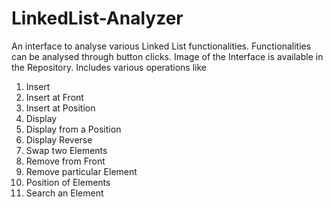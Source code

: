 # LinkedList-Analyzer
An interface to analyse various Linked List functionalities.
Functionalities can be analysed through button clicks.
Image of the Interface is available in the Repository.
Includes various operations like
  1. Insert
  2. Insert at Front
  3. Insert at Position
  4. Display
  5. Display from a Position
  6. Display Reverse
  7. Swap two Elements
  8. Remove from Front
  9. Remove particular Element
  10. Position of Elements
  11. Search an Element
  

